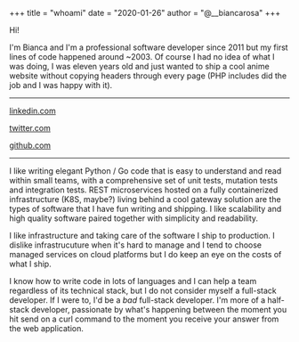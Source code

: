 +++
title = "whoami"
date = "2020-01-26"
author = "@__biancarosa"
+++

Hi!

I'm Bianca and I'm a professional software developer since 2011 but my first lines of code happened around ~2003. Of course I had no idea of what I was doing, I was eleven years old and just wanted to ship a cool anime website without copying headers through every page (PHP includes did the job and I was happy with it).

---

[linkedin.com](https://www.linkedin.com/in/biarm)

[twitter.com](https://twitter.com/__biancarosa)

[github.com](https://github.com/biancarosa)

---

I like writing elegant Python / Go code that is easy to understand and read within small teams, with a comprehensive set of unit tests, mutation tests and integration tests. REST microservices hosted on a fully containerized infrastructure (K8S, maybe?) living behind a cool gateway solution are the types of software that I have fun writing and shipping. I like scalability and high quality software paired together with simplicity and readability.

I like infrastructure and taking care of the software I ship to production. I dislike infrastrucuture when it's hard to manage and I tend to choose managed services on cloud platforms but I do keep an eye on the costs of what I ship.

I know how to write code in lots of languages and I can help a team regardless of its technical stack, but I do not consider myself a full-stack developer. If I were to, I'd be a *bad* full-stack developer. I'm more of a half-stack developer, passionate by what's happening between the moment you hit send on a curl command to the moment you receive your answer from the web application.
